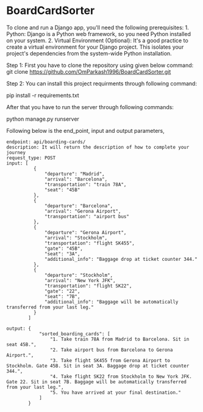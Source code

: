 # BoardCardSorter
To clone and run a Django app, you'll need the following prerequisites:
    1. Python: Django is a Python web framework, so you need Python installed on your system. 
    2. Virtual Environment (Optional): It's a good practice to create a virtual environment for your Django project. This isolates your project's dependencies from the system-wide Python installation.
    
Step 1: First you have to clone the repository using given below command:
            git clone https://github.com/OmParkash1996/BoardCardSorter.git

Step 2: You can install this project requirments through following command:

pip install -r requirements.txt

After that you have to run the server through following commands:

python manage.py runserver


Following below is the end_point, input and output parameters,
   
    endpoint: api/boarding-cards/
    description: It will return the description of how to complete your journey
    request_type: POST
    input: [
              {
                  "departure": "Madrid",
                  "arrival": "Barcelona",
                  "transportation": "train 78A",
                  "seat": "45B"
              },
              {
                  "departure": "Barcelona",
                  "arrival": "Gerona Airport",
                  "transportation": "airport bus"
              },
              {
                  "departure": "Gerona Airport",
                  "arrival": "Stockholm",
                  "transportation": "flight SK455",
                  "gate": "45B",
                  "seat": "3A",
                  "additional_info": "Baggage drop at ticket counter 344."
              },
              {
                  "departure": "Stockholm",
                  "arrival": "New York JFK",
                  "transportation": "flight SK22",
                  "gate": "22",
                  "seat": "7B",
                  "additional_info": "Baggage will be automatically transferred from your last leg."
              }
            ]

    output: {
                "sorted_boarding_cards": [
                    "1. Take train 78A from Madrid to Barcelona. Sit in seat 45B.",
                    "2. Take airport bus from Barcelona to Gerona Airport.",
                    "3. Take flight SK455 from Gerona Airport to Stockholm. Gate 45B. Sit in seat 3A. Baggage drop at ticket counter 344.",
                    "4. Take flight SK22 from Stockholm to New York JFK. Gate 22. Sit in seat 7B. Baggage will be automatically transferred from your last leg.",
                    "5. You have arrived at your final destination."
                ]
            }
